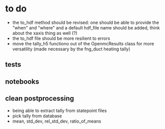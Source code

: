 # to do
- the to_hdf method should be revised: one should be able to provide the "when" and "where" and a default hdf_file name should be added, think about the xaxis thing as well (?)
- the to_hdf file should be more resilient to errors
- move the tally_h5 functiono out of the OpenmcResults class for more versatility (made necessary by the fng_duct heating tally)

## tests

## notebooks

## clean postprocessing
- being able to extract tally from statepoint files
- pick tally from database
- mean, std_dev, rel_std_dev, ratio_of_means
